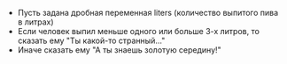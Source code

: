 - Пусть задана дробная переменная liters (количество выпитого пива в литрах)
- Если человек выпил меньше одного или больше 3-х литров, то сказать ему "Ты какой-то странный..."
- Иначе сказать ему "А ты знаешь золотую середину!"
